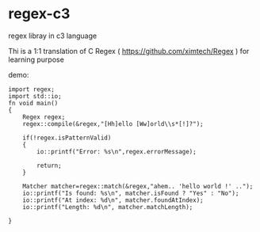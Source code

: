 # regex-c3
regex libray in c3 language

Thi is a 1:1 translation of C Regex ( https://github.com/ximtech/Regex ) for learning purpose

demo:

```
import regex;
import std::io;
fn void main()
{
    Regex regex;
    regex::compile(&regex,"[Hh]ello [Ww]orld\\s*[!]?");
    
    if(!regex.isPatternValid)
    {
        io::printf("Error: %s\n",regex.errorMessage);
        
        return;
    }
    
    Matcher matcher=regex::match(&regex,"ahem.. 'hello world !' ..");
    io::printf("Is found: %s\n", matcher.isFound ? "Yes" : "No");
    io::printf("At index: %d\n", matcher.foundAtIndex);
    io::printf("Length: %d\n", matcher.matchLength);

}
        
```
